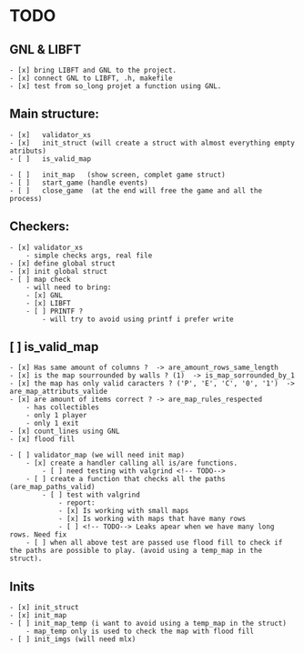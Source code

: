 # TODO

## GNL & LIBFT
	- [x] bring LIBFT and GNL to the project. 
	- [x] connect GNL to LIBFT, .h, makefile
	- [x] test from so_long projet a function using GNL.

## Main structure:
	- [x]	validator_xs
	- [x]	init_struct	(will create a struct with almost everything empty atributs)
	- [ ]	is_valid_map

	- [ ]	init_map   (show screen, complet game struct)
	- [ ]	start_game (handle events)
	- [ ]	close_game	(at the end will free the game and all the process)

## Checkers: 
	- [x] validator_xs
		- simple checks args, real file
	- [x] define global struct
	- [x] init global struct
	- [ ] map check
		- will need to bring:
		- [x] GNL 
		- [x] LIBFT 
		- [ ] PRINTF ?
			- will try to avoid using printf i prefer write

## [ ] is_valid_map
	- [x] Has same amount of columns ?  -> are_amount_rows_same_length
	- [x] is the map sourrounded by walls ? (1)  -> is_map_sorrounded_by_1
	- [x] the map has only valid caracters ? ('P', 'E', 'C', '0', '1')  -> are_map_attributs_valide
	- [x] are amount of items correct ? -> are_map_rules_respected
		- has collectibles 
		- only 1 player
		- only 1 exit
	- [x] count_lines using GNL
	- [x] flood fill
<!-- TODO validator_map -->
	- [ ] validator_map (we will need init map)
		- [x] create a handler calling all is/are functions.
			- [ ] need testing with valgrind <!-- TODO-->
		- [ ] create a function that checks all the paths (are_map_paths_valid)
			- [ ] test with valgrind
				- report:
				- [x] Is working with small maps
				- [x] Is working with maps that have many rows
				- [ ] <!-- TODO--> Leaks apear when we have many long rows. Need fix
		- [ ] when all above test are passed use flood fill to check if the paths are possible to play. (avoid using a temp_map in the struct).


## Inits 
	- [x] init_struct
	- [x] init_map
	- [ ] init_map_temp (i want to avoid using a temp_map in the struct)
		- map_temp only is used to check the map with flood fill
	- [ ] init_imgs (will need mlx)